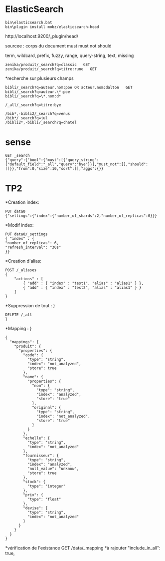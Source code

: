 # ElasticSearch
```windows
bin\elasticsearch.bat
bin\plugin install mobz/elasticsearch-head
```
http://localhost:9200/_plugin/head/

sourcee : corps du document
must
must not
should

term, wildcard, prefix, fuzzy, range, query-string, text, missing
```
zenika/produit/_search?q=classic   GET
zenika/produit/_search?q=titre:rune   GET
```
*recherche sur plusieurs champs
```
bibli/_search?q=auteur.nom:poe OR acteur.nom:dalton   GET
bibli/_search?q=auteur.\*:poe
bibli/_search?q=\*.nom:d*

/_all/_search?q=titre:bye

/bib*,-bibli2/_search?q=venus
/bib*/_search?q=jul
/bibli2*,-bibli/_search?q=chatel
```
# sense
```
GET _search
{"query":{"bool":{"must":[{"query_string":{"default_field":"_all","query":"bye"}}],"must_not":[],"should":[]}},"from":0,"size":10,"sort":[],"aggs":{}}
```
# TP2 

*Creation index:
```
PUT data0
{"settings":{"index":{"number_of_shards":2,"number_of_replicas":0}}}
```
*Modif index:
```
PUT data0/_settings
{ "index" : {
"number_of_replicas": 6,
"refresh_interval": "30s"
}}
```
*Creation d'alias:
```
POST /_aliases
{
    "actions" : [
        { "add" : { "index" : "test1", "alias" : "alias1" } },
        { "add" : { "index" : "test2", "alias" : "alias1" } }
    ]
}
```

*Suppression de tout :
}
```
DELETE /_all
}
```
*Mapping :
}
```
{
  "mappings": {
    "produit": {
      "properties": {
        "code": {
          "type": "string",
          "index": "not_analyzed",
          "store": true
        },
        "name": {
          "properties": {
            "nom": {
              "type": "string",
              "index": "analyzed",
              "store": "true"
            },
            "original": {
              "type": "string",
              "index": "not_analyzed",
              "store": "true"
            }
          }
        },
        "echelle": {
          "type": "string",
          "index": "not_analyzed"
        },
        "fournisseur": {
          "type": "string",
          "index": "analyzed",
          "null_value": "unknow",
          "store": true
        },
        "stock": {
          "type": "integer"
        },
        "prix": {
          "type": "float"
        },
        "devise": {
          "type": "string",
          "index": "not_analyzed"
        }
      }
    }
  }
}
```
*vérification de l'existance GET /data/_mapping
*à rajouter "include_in_all": true,

